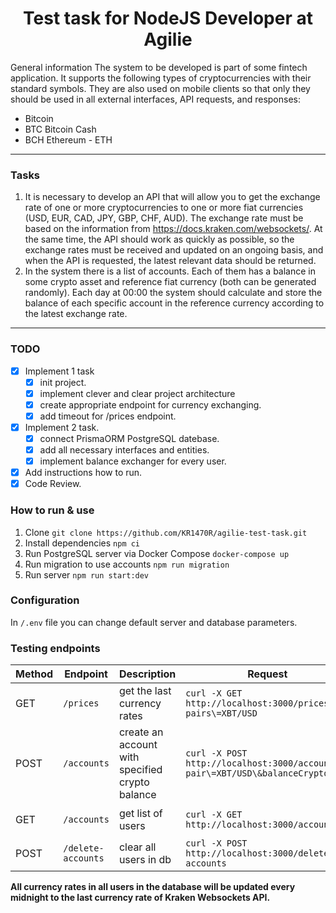 

<h1 align="center">Test task for NodeJS Developer at Agilie</h1>

General information
The system to be developed is part of some fintech application. It supports the following
types of cryptocurrencies with their standard symbols. They are also used on mobile
clients so that only they should be used in all external interfaces, API requests, and
responses: 
 - Bitcoin 
 - BTC Bitcoin Cash 
 - BCH Ethereum - ETH
<hr>

### Tasks
1. It is necessary to develop an API that will allow you to get the exchange rate of one
or more cryptocurrencies to one or more fiat currencies (USD, EUR, CAD, JPY,
GBP, CHF, AUD). The exchange rate must be based on the information from
https://docs.kraken.com/websockets/. At the same time, the API should work as
quickly as possible, so the exchange rates must be received and updated on an
ongoing basis, and when the API is requested, the latest relevant data should be
returned.
2. In the system there is a list of accounts. Each of them has a balance in some
crypto asset and reference fiat currency (both can be generated randomly). Each
day at 00:00 the system should calculate and store the balance of each specific
account in the reference currency according to the latest exchange rate.
<hr>

### TODO
 - [x] Implement 1 task
	 - [x] init project.
	 - [x] implement clever and clear project architecture
	 - [x] create appropriate endpoint for currency exchanging.
	 - [x] add timeout for /prices endpoint.
 - [x] Implement 2 task.
	 - [x] connect PrismaORM PostgreSQL datebase.
	 - [x] add all necessary interfaces and entities.
	 - [x] implement balance exchanger for every user.
 - [x] Add instructions how to run.
 - [x] Code Review.

### How to run & use

 1. Clone
`git clone https://github.com/KR1470R/agilie-test-task.git`
2. Install dependencies
`npm ci` 
3. Run PostgreSQL server via Docker Compose
`docker-compose up` 
4. Run migration to use accounts
`npm run migration`
5. Run server
`npm run start:dev`

### Configuration
In `/.env` file you can change default server and database parameters.

### Testing endpoints

| Method | Endpoint | Description | Request | Response |
|--------|----------|-------------|-------|--------|
| GET    |`/prices` | get the last currency rates | `curl -X GET http://localhost:3000/prices\?pairs\=XBT/USD` |  `{"rates":[{"channelId":340,"exchangePair":"XBT/USD","rate":"26905.20000"}]}`  
| POST |  `/accounts`| create an account with specified crypto balance | `curl -X POST http://localhost:3000/accounts\?pair\=XBT/USD\&balanceCrypto\=10` | 201, if created.|
| GET |  `/accounts` | get list of users | `curl -X GET http://localhost:3000/accounts` | `{"users":[{"id":1,"pair":"XBT/USD","rate":"26951.50000","balanceCrypto":10,"balanceFiat":269515},{"id":2,"pair":"XBT/USD","rate":"26896.40000","balanceCrypto":10,"balanceFiat":268964}]}`|
| POST| `/delete-accounts` | clear all users in db | `curl -X POST http://localhost:3000/delete-accounts` |200, if success.| 

**All currency rates in all users in the database will be updated every midnight to the last currency rate of Kraken Websockets API.**

